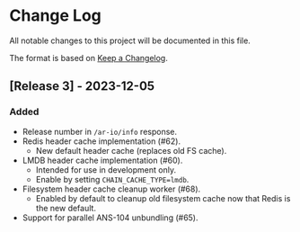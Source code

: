 # Change Log

All notable changes to this project will be documented in this file.

The format is based on [Keep a Changelog](https://keepachangelog.com/en/1.0.0/).

## [Release 3] - 2023-12-05

### Added

- Release number in `/ar-io/info` response.
- Redis header cache implementation (#62).
  - New default header cache (replaces old FS cache).
- LMDB header cache implementation (#60).
  - Intended for use in development only.
  - Enable by setting `CHAIN_CACHE_TYPE=lmdb`.
- Filesystem header cache cleanup worker (#68).
  - Enabled by default to cleanup old filesystem cache now that Redis
    is the new default.
- Support for parallel ANS-104 unbundling (#65).
